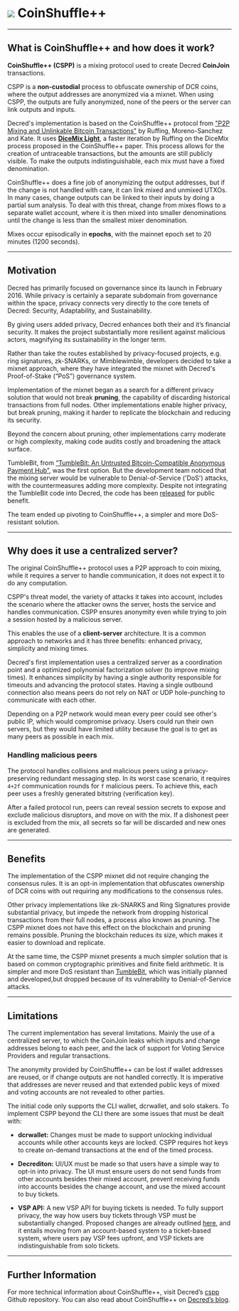 # <img class="dcr-icon" src="/img/dcr-icons/LockEye.svg" /> CoinShuffle++

---

## What is CoinShuffle++ and how does it work?

**CoinShuffle++ (CSPP)** is a mixing protocol used to create Decred **CoinJoin** transactions.

CSPP is a **non-custodial** process to obfuscate ownership of DCR coins, where the output addresses are anonymized via a mixnet. When using CSPP, the outputs are fully anonymized, none of the peers or the server can link outputs and inputs.

Decred's implementation is based on the CoinShuffle++ protocol from ["P2P Mixing and Unlinkable Bitcoin Transactions"](https://decred.org/research/ruffing2016.pdf) by Ruffing, Moreno-Sanchez and Kate. It uses [**DiceMix Light**](https://github.com/ElementsProject/dicemix/blob/master/doc/protocol.md), a faster iteration by Ruffing on the DiceMix process proposed in the CoinShuffle++ paper. This process allows for the creation of untraceable transactions, but the amounts are still publicly visible.  To make the outputs indistinguishable, each mix must have a fixed denomination.

CoinShuffle++ does a fine job of anonymizing the output addresses, but if the change is not handled with care, it can link mixed and unmixed UTXOs. In many cases, change outputs can be linked to their inputs by doing a partial sum analysis. To deal with this threat, change from mixes flows to a separate wallet account, where it is then mixed into smaller denominations until the change is less than the smallest mixer denomination.

Mixes occur episodically in **epochs**, with the mainnet epoch set to 20 minutes (1200 seconds).

---

## Motivation

Decred has primarily focused on governance since its launch in February 2016. While privacy is certainly a separate subdomain from governance within the space, privacy connects very directly to the core tenets of Decred: Security, Adaptability, and Sustainability.

By giving users added privacy, Decred enhances both their and it’s financial security. It makes the project substantially more resilient against malicious actors, magnifying its sustainability in the longer term.

Rather than take the routes established by privacy-focused projects, e.g. ring signatures, zk-SNARKs, or Mimblewimble, developers decided to take a mixnet approach, where they have integrated the mixnet with Decred's Proof-of-Stake (“PoS”) governance system.

Implementation of the mixnet began as a search for a different privacy solution that would not break **pruning**, the capability of discarding historical transactions from full nodes. Other implementations enable higher privacy, but break pruning, making it harder to replicate the blockchain and reducing its security.

Beyond the concern about pruning, other implementations carry moderate or high complexity, making code audits costly and broadening the attack surface.

TumbleBit, from  [“TumbleBit: An Untrusted Bitcoin-Compatible Anonymous Payment Hub”](https://decred.org/research/heilman2016.pdf), was the first option. But the development team noticed that the mixing server would be vulnerable to Denial-of-Service ('DoS') attacks, with the countermeasures adding more complexity. Despite not integrating the TumbleBit code into Decred, the code has been [released](https://github.com/decred/tumblebit) for public benefit.

The team ended up pivoting to CoinShuffle++, a simpler and more DoS-resistant solution.

---

## Why does it use a centralized server?

The original CoinShuffle++ protocol uses a P2P approach to coin mixing, while it requires a server to handle communication, it does not expect it to do any computation. 

CSPP's threat model, the variety of attacks it takes into account, includes the scenario where the attacker owns the server, hosts the service and handles communication. CSPP ensures anonymity even while trying to join a session hosted by a malicious server. 

This enables the use of a **client-server** architecture. It is a common approach to networks and it has three benefits: enhanced privacy, simplicity and mixing times.

Decred's first implementation uses a centralized server as a coordination point and a optimized polynomial factorization solver (to improve mixing times). It enhances simplicity by having a single authority responsible for timeouts and advancing the protocol states.  Having a single outbound connection also means peers do not rely on NAT or UDP hole-punching to communicate with each other.

Depending on a P2P network would mean every peer could see other's public IP, which would compromise privacy. Users could run their own servers, but they would have limited utility because the goal is to get as many peers as possible in each mix.

### Handling malicious peers

The protocol handles collisions and malicious peers using a privacy-preserving redundant messaging step. In its worst case scenario, it requires `4+2f` communication rounds for `f` malicious peers. To achieve this, each peer uses a freshly generated bitstring (verification key).

After a failed protocol run, peers can reveal session secrets to expose and exclude malicious disruptors, and move on with the mix. If a dishonest peer is excluded from the mix, all secrets so far will be discarded and new ones are generated.

---

## Benefits

The implementation of the CSPP mixnet did not require changing the consensus rules. It is an opt-in implementation that  obfuscates ownership of DCR coins with out requiring any modifications to the consensus rules.

Other privacy implementations like zk-SNARKS and Ring Signatures provide substantial privacy, but impede the network from dropping historical transactions from their full nodes, a process also known as pruning. The CSPP mixnet does not have this effect on the blockchain and pruning remains possible. Pruning the blockchain reduces its size, which makes it easier to download and replicate.

At the same time, the CSPP mixnet presents a much simpler solution that is based on common cryptographic primitives and finite field arithmetic. It is simpler and more DoS resistant than [TumbleBit](https://decred.org/research/heilman2016.pdf), which was initially planned and developed,but dropped because of its vulnerability to Denial-of-Service attacks.

---

## Limitations

The current implementation has several limitations. Mainly the use of a centralized server, to which the CoinJoin leaks which inputs and change addresses belong to each peer, and the lack of support for Voting Service Providers and regular transactions.

The anonymity provided by CoinShuffle++ can be lost if wallet addresses  are reused, or if change outputs are not handled correctly. It is imperative that addresses are never reused and that extended public keys of mixed and voting accounts are not revealed to other parties.

The initial code only supports the CLI wallet, dcrwallet, and solo stakers. To implement CSPP beyond the CLI there are some issues that must be dealt with:

  + **dcrwallet:** Changes must be made to support unlocking individual accounts while other accounts keys are locked. CSPP requires hot keys to create on-demand transactions at the end of the timed process.

  + **Decrediton:** UI/UX must be made so that users have a simple way to opt-in into privacy. The UI must ensure users do not send funds from other accounts besides their mixed account, prevent receiving funds into accounts besides the change account, and use the mixed account to buy tickets.

  + **VSP API:** A new VSP API for buying tickets is needed. To fully support privacy, the way how users buy tickets through VSP must be substantially changed. Proposed changes are already outlined [here](https://github.com/decred/dcrstakepool/issues/574), and it entails moving from an account-based system to a ticket-based system, where users pay VSP fees upfront, and VSP tickets are indistinguishable from solo tickets.

---

## Further Information

For more technical information about CoinShuffle++, visit Decred’s [cspp](https://github.com/decred/cspp) Github repository. You can also read about CoinShuffle++ on [Decred’s blog](https://blog.decred.org/2019/08/28/Iterating-Privacy/).
